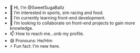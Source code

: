 - 👋 Hi, I’m @SweetSugaBallz
- 👀 I’m interested in sports, sim racing and food.
- 🌱 I’m currently learning front-end development.
- 💞️ I’m looking to collaborate on front-end projects to gain more knowledge.
- 📫 How to reach me...onb my profile.
- 😄 Pronouns: He/Him
- ⚡ Fun fact: I'm new here.

<!---
SweetSugaBallz/SweetSugaBallz is a ✨ special ✨ repository because its `README.md` (this file) appears on your GitHub profile.
You can click the Preview link to take a look at your changes.
--->
